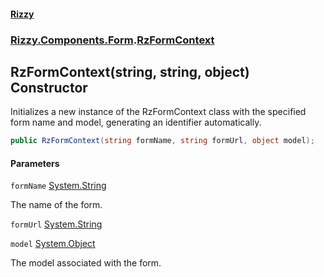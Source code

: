 #### [Rizzy](index.md 'index')
### [Rizzy.Components.Form](Rizzy.Components.Form.md 'Rizzy.Components.Form').[RzFormContext](Rizzy.Components.Form.RzFormContext.md 'Rizzy.Components.Form.RzFormContext')

## RzFormContext(string, string, object) Constructor

Initializes a new instance of the RzFormContext class with the specified form name and model, generating an identifier automatically.

```csharp
public RzFormContext(string formName, string formUrl, object model);
```
#### Parameters

<a name='Rizzy.Components.Form.RzFormContext.RzFormContext(string,string,object).formName'></a>

`formName` [System.String](https://docs.microsoft.com/en-us/dotnet/api/System.String 'System.String')

The name of the form.

<a name='Rizzy.Components.Form.RzFormContext.RzFormContext(string,string,object).formUrl'></a>

`formUrl` [System.String](https://docs.microsoft.com/en-us/dotnet/api/System.String 'System.String')

<a name='Rizzy.Components.Form.RzFormContext.RzFormContext(string,string,object).model'></a>

`model` [System.Object](https://docs.microsoft.com/en-us/dotnet/api/System.Object 'System.Object')

The model associated with the form.